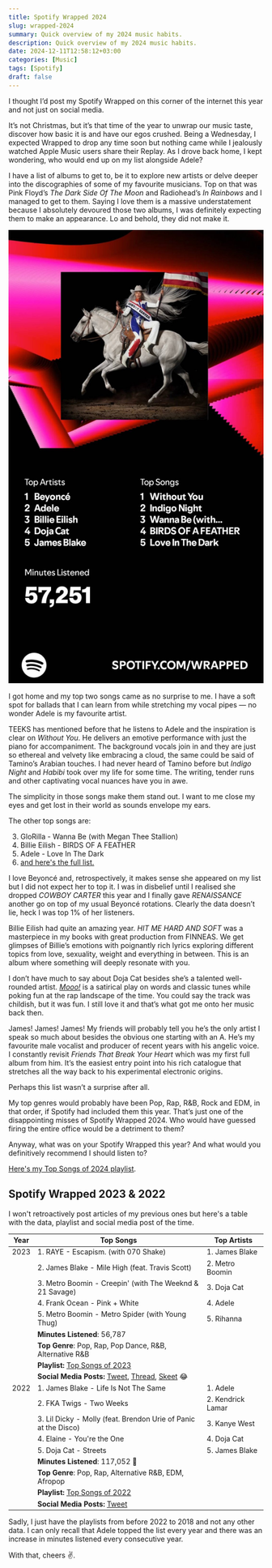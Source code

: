 ```yaml
---
title: Spotify Wrapped 2024
slug: wrapped-2024
summary: Quick overview of my 2024 music habits.
description: Quick overview of my 2024 music habits.
date: 2024-12-11T12:58:12+03:00
categories: [Music]
tags: [Spotify]
draft: false
---
```


I thought I’d post my Spotify Wrapped on this corner of the internet this year and not just on social media.

It’s not Christmas, but it’s that time of the year to unwrap our music taste, discover how basic it is and have our egos crushed.
Being a Wednesday, I expected Wrapped to drop any time soon but nothing came while I jealously watched Apple Music users share their Replay.
As I drove back home, I kept wondering, who would end up on my list alongside Adele? 

I have a list of albums to get to, be it to explore new artists or delve deeper into the discographies of some of my favourite musicians. 
Top on that was Pink Floyd’s _The Dark Side Of The Moon_ and Radiohead’s _In Rainbows_ and I managed to get to them.
Saying I love them is a massive understatement because I absolutely devoured those two albums, I was definitely expecting them to make an appearance. 
Lo and behold, they did not make it.

![My Spotify Wrapped 2024 summary with my top artists in this order: Beyonce, Adele, Billie Eilish, Doja Cat and James Blake. My top songs are Without You by TEEKS, Indigo Night by Tamino, Wanna Be by GloRilla with Megan Thee Stallion, BIRDS OF A FEATHER by Billie Eilish and Love In The Dark by Adele.](img/wrapped-2024-summary.jpeg "My Spotify Wrapped 2024 Summary")

I got home and my top two songs came as no surprise to me. 
I have a soft spot for ballads that I can learn from while stretching my vocal pipes — no wonder Adele is my favourite artist.

TEEKS has mentioned before that he listens to Adele and the inspiration is clear on _Without You_.
He delivers an emotive performance with just the piano for accompaniment.
The background vocals join in and they are just so ethereal and velvety like embracing a cloud, the same could be said of Tamino’s Arabian touches.
I had never heard of Tamino before but _Indigo Night_ and _Habibi_ took over my life for some time. 
The writing, tender runs and other captivating vocal nuances have you in awe.

The simplicity in those songs make them stand out. 
I want to me close my eyes and get lost in their world as sounds envelope my ears. 

The other top songs are: 

3. GloRilla - Wanna Be (with Megan Thee Stallion)
4. Billie Eilish - BIRDS OF A FEATHER
5. Adele - Love In The Dark
6. [and here's the full list.](https://open.spotify.com/playlist/37i9dQZF1FoK546cZ4ZKkr)

I love Beyoncé and, retrospectively, it makes sense she appeared on my list but I did not expect her to top it.
I was in disbelief until I realised she dropped _COWBOY CARTER_ this year and I finally gave _RENAISSANCE_ another go on top of my usual Beyoncé rotations.
Clearly the data doesn’t lie, heck I was top 1% of her listeners.

Billie Eilish had quite an amazing year. 
_HIT ME HARD AND SOFT_ was a masterpiece in my books with great production from FINNEAS. 
We get glimpses of Billie’s emotions with poignantly rich lyrics exploring different topics from love, sexuality, weight and everything in between.
This is an album where something will deeply resonate with you. 

I don’t have much to say about Doja Cat besides she’s a talented well-rounded artist. 
[_Mooo!_](https://youtu.be/mXnJqYwebF8) is a satirical play on words and classic tunes while poking fun at the rap landscape of the time.
You could say the track was childish, but it was fun.
I still love it and that’s what got me onto her music back then. 

James! James! James!
My friends will probably tell you he’s the only artist I speak so much about besides the obvious one starting with an A.
He’s my favourite male vocalist and producer of recent years with his angelic voice. 
I constantly revisit _Friends That Break Your Heart_ which was my first full album from him. 
It’s the easiest entry point into his rich catalogue that stretches all the way back to his experimental electronic origins. 

Perhaps this list wasn’t a surprise after all. 

My top genres would probably have been Pop, Rap, R&B, Rock and EDM, in that order, if Spotify had included them this year. 
That’s just one of the disappointing misses of Spotify Wrapped 2024.
Who would have guessed firing the entire office would be a detriment to them?

Anyway, what was on your Spotify Wrapped this year? And what would you definitively recommend I should listen to?

[Here's my Top Songs of 2024 playlist](https://open.spotify.com/playlist/37i9dQZF1FoK546cZ4ZKkr).

## Spotify Wrapped 2023 & 2022

I won't retroactively post articles of my previous ones but here's a table with the data, playlist and social media post of the time. 

| Year | Top Songs                                                           | Top Artists             | 
|------|---------------------------------------------------------------------|-------------------------|
| 2023 | 1. RAYE - Escapism. (with 070 Shake)                                | 1. James Blake          | 
|      | 2. James Blake - Mile High (feat. Travis Scott)                     | 2. Metro Boomin         | 
|      | 3. Metro Boomin - Creepin' (with The Weeknd & 21 Savage)            | 3. Doja Cat             | 
|      | 4. Frank Ocean - Pink + White                                       | 4. Adele                | 
|      | 5. Metro Boomin - Metro Spider (with Young Thug)                    | 5. Rihanna              | 
|      | **Minutes Listened**: 56,787                                        |                         | 
|      | **Top Genre**: Pop, Rap, Pop Dance, R&B, Alternative R&B            |                         | 
|      | **Playlist:** [Top Songs of 2023](https://open.spotify.com/playlist/37i9dQZF1FabUsjBl7QvHA) |
|      | **Social Media Posts:** [Tweet](https://x.com/insidemordecai/status/1729900380262178852), [Thread](https://www.threads.net/@insidemordecai/post/C0PKAqWiHe5), [Skeet](https://bsky.app/profile/insidemordecai.com/post/3kfdoo4cemf2j) 😂 |
| 2022 | 1. James Blake - Life Is Not The Same                                | 1. Adele                | 
|      | 2. FKA Twigs - Two Weeks                                            | 2. Kendrick Lamar       | 
|      | 3. Lil Dicky - Molly (feat. Brendon Urie of Panic at the Disco)     | 3. Kanye West           | 
|      | 4. Elaine - You're the One                                          | 4. Doja Cat             | 
|      | 5. Doja Cat - Streets                                               | 5. James Blake          | 
|      | **Minutes Listened**: 117,052 🤯                                     |                         | 
|      | **Top Genre**: Pop, Rap, Alternative R&B, EDM, Afropop              |                         | 
|      | **Playlist:** [Top Songs of 2022](https://open.spotify.com/playlist/37i9dQZF1F0sijgNaJdgit) |
|      | **Social Media Posts:** [Tweet](https://x.com/insidemordecai/status/1597981761652547584) |

Sadly, I just have the playlists from before 2022 to 2018 and not any other data. 
I can only recall that Adele topped the list every year and there was an increase in minutes listened every consecutive year. 

With that, cheers ✌️.
